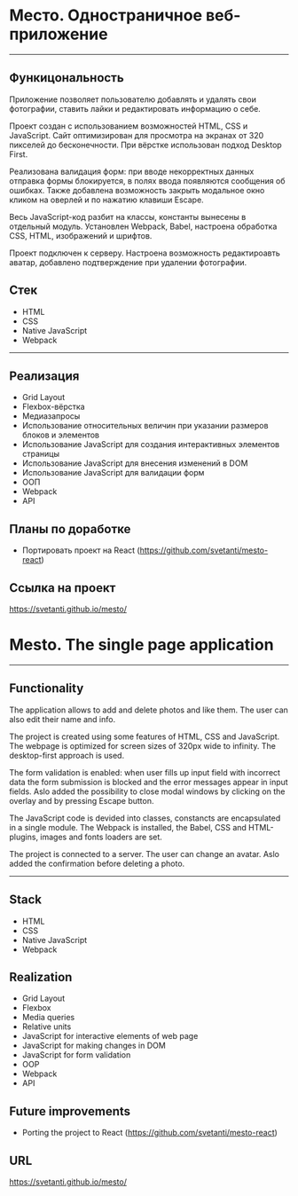 # Место. Одностраничное веб-приложение

---

## Функицональность

Приложение позволяет пользователю добавлять и удалять свои фотографии, ставить лайки и редактировать информацию о себе.

Проект создан с использованием возможностей HTML, CSS и JavaScript. Сайт оптимизирован для просмотра на экранах от 320 пикселей до бесконечности. При вёрстке использован подход Desktop First.

Реализована валидация форм: при вводе некорректных данных отправка формы блокируется, в полях ввода появляются сообщения об ошибках. Также добавлена возможность закрыть модальное окно кликом на оверлей и по нажатию клавиши Escape.

Весь JavaScript-код разбит на классы, константы вынесены в отдельный модуль. Установлен Webpack, Babel, настроена обработка CSS, HTML, изображений и шрифтов.

Проект подключен к серверу. Настроена возможность редактироавть аватар, добавлено подтверждение при удалении фотографии.

## Стек

- HTML
- CSS
- Native JavaScript
- Webpack

---

## Реализация

- Grid Layout
- Flexbox-вёрстка
- Медиазапросы
- Использование относительных величин при указании размеров блоков и элементов
- Использование JavaScript для создания интерактивных элементов страницы
- Использование JavaScript для внесения изменений в DOM
- Использование JavaScript для валидации форм
- ООП
- Webpack
- API

## Планы по доработке

- Портировать проект на React (https://github.com/svetanti/mesto-react)

## Ссылка на проект

https://svetanti.github.io/mesto/

# Mesto. The single page application

---

## Functionality

The application allows to add and delete photos and like them. The user can also edit their name and info.

The project is created using some features of HTML, CSS and JavaScript. The webpage is optimized for screen sizes of 320px wide to infinity. The desktop-first approach is used.

The form validation is enabled: when user fills up input field with incorrect data the form submission is blocked and the error messages appear in input fields. Aslo added the possibility to close modal windows by clicking on the overlay and by pressing Escape button.

The JavaScript code is devided into classes, constancts are encapsulated in a single module. The Webpack is installed, the Babel, CSS and HTML-plugins, images and fonts loaders are set.

The project is connected to a server. The user can change an avatar. Aslo added the confirmation before deleting a photo.

---

## Stack

- HTML
- CSS
- Native JavaScript
- Webpack

## Realization

- Grid Layout
- Flexbox
- Media queries
- Relative units
- JavaScript for interactive elements of web page
- JavaScript for making changes in DOM
- JavaScript for form validation
- OOP
- Webpack
- API

## Future improvements

- Porting the project to React (https://github.com/svetanti/mesto-react)

## URL

https://svetanti.github.io/mesto/
